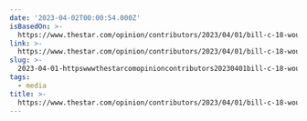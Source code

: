 ```yaml
---
date: '2023-04-02T00:00:54.000Z'
isBasedOn: >-
  https://www.thestar.com/opinion/contributors/2023/04/01/bill-c-18-would-ensure-big-tech-companies-pay-for-use-of-canadian-journalism.html
link: >-
  https://www.thestar.com/opinion/contributors/2023/04/01/bill-c-18-would-ensure-big-tech-companies-pay-for-use-of-canadian-journalism.html
slug: >-
  2023-04-01-httpswwwthestarcomopinioncontributors20230401bill-c-18-would-ensure-big-tech-companies-pay-for-use-of-canadian-journalismhtml
tags:
  - media
title: >-
  https://www.thestar.com/opinion/contributors/2023/04/01/bill-c-18-would-ensure-big-tech-companies-pay-for-use-of-canadian-journalism.html
---
```


